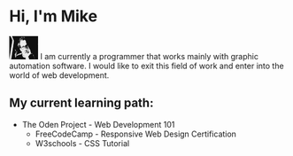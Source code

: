 # Hi, I'm Mike

<img src="https://github.com/shootygroove/shootygroove/blob/master/2020-08-18-063418.jpg?raw=true" alt="banner that shows a pic of me having no idea what I got myself into" height=42px width=52px>
I am currently a programmer that works mainly with graphic automation software. I would like to exit this field of work and enter into the world of web development.

## My current learning path:
* The Oden Project - Web Development 101
  * FreeCodeCamp - Responsive Web Design Certification
  * W3schools - CSS Tutorial
  
